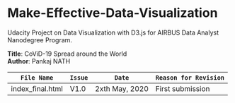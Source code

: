 # Make-Effective-Data-Visualization

Udacity Project on Data Visualization with D3.js for AIRBUS Data Analyst Nanodegree Program.

**Title**: CoViD-19 Spread around the World  
**Author**: Pankaj NATH

`File Name`|`Issue`|`Date`|`Reason for Revision`
-----------|-------|------|---------------------
index_final.html|V1.0|2xth May, 2020|First submission

